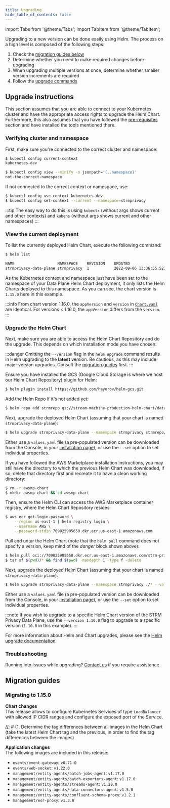 ```yaml
---
title: Upgrading
hide_table_of_contents: false
---
```


import Tabs from '@theme/Tabs';
import TabItem from '@theme/TabItem';

Upgrading to a new version can be done easily using Helm. The process on a high level is composed of the following
steps:

1. Check the [migration guides below](#migration-guides)
2. Determine whether you need to make required changes before upgrading
3. When upgrading multiple versions at once, determine whether smaller version increments are required
4. Follow the [upgrade commands](#upgrade-commands)

## Upgrade instructions

This section assumes that you are able to connect to your Kubernetes cluster and have the appropriate access rights
to upgrade the Helm Chart. Furthermore, this also assumes that you have followed
the [pre-requisites](docs/03-quickstart/04-ccd/01-pre-requisites.md) section and have installed the tools mentioned
there.

### Verifying cluster and namespace

First, make sure you're connected to the correct cluster and namespace:

```bash
$ kubectl config current-context
kubernetes-dev

$ kubectl config view --minify -o jsonpath='{..namespace}'
not-the-correct-namespace
```

If not connected to the correct context or namespace, use:

```bash
$ kubectl config use-context kubernetes-dev
$ kubectl config set-context --current --namespace=strmprivacy
```

:::tip
The easy way to do this is using `kubectx` (without args shows current and other contexts) and `kubens` (without args
shows current and other namespaces)
:::

### View the current deployment

To list the currently deployed Helm Chart, execute the following command:

```bash
$ helm list

NAME                   NAMESPACE  	REVISION	UPDATED                              	STATUS  	CHART      	APP VERSION
strmprivacy-data-plane strmprivacy	1       	2022-09-06 13:36:55.521427 +0200 CEST	deployed	strm-1.15.0	1.16.0
```

As the Kubernetes context and namespace just have been set to the namespace of your Data Plane Helm Chart deployment,
it only lists the Helm Charts deployed to this namespace. As you can see, the chart version is `1.15.0` here in this
example.

:::info
From chart version 1.16.0, the `appVersion` and `version`
in [`Chart.yaml`](https://github.com/strmprivacy/data-plane-helm-chart/blob/master/helm/Chart.yaml) are identical. For
versions < 1.16.0, the `appVersion` differs from the `version`.
:::

### Upgrade the Helm Chart

Next, make sure you are able to access the Helm Chart Repository and do the upgrade. This depends on which installation
mode you have chosen:

:::danger
Omitting the `--version` flag in the `helm upgrade` command results in Helm upgrading to the **latest** version.
Be cautious, as this may include major version upgrades. Consult the [migration guides](#migration-guides) first.
:::

<Tabs>
<TabItem value="self-hosted" label="Self-Hosted Installation">

Ensure you have installed the GCS (Google Cloud Storage is where we host our Helm Chart Repository) plugin for Helm:

```bash
$ helm plugin install https://github.com/hayorov/helm-gcs.git
```

Add the Helm Repo if it's not added yet:

```bash
$ helm repo add strmrepo gs://stream-machine-production-helm-chart/data-plane
```

Next, upgrade the deployed Helm Chart (assuming that your chart is named `strmprivacy-data-plane`):

```bash
$ helm upgrade strmprivacy-data-plane --namespace strmprivacy strmrepo/strm --values values.yaml
```

Either use a `values.yaml` file (a pre-populated version can be downloaded from the Console, in
your [installation page](https://console.strmprivacy.io)), or use the `--set` option to set individual properties.

</TabItem>

<TabItem value="aws-marketplace" label="AWS Marketplace">

If you have followed the AWS Marketplace installation instructions, you may still have the directory to which the
previous
Helm Chart was downloaded, if so, delete that directory first and recreate it to have a clean working directory:

```bash
$ rm -r awsmp-chart
$ mkdir awsmp-chart && cd awsmp-chart
```

Then, ensure the Helm CLI can access the AWS Marketplace container registry, where the Helm Chart Repository resides:

```bash
$ aws ecr get-login-password \
    --region us-east-1 | helm registry login \
    --username AWS \
    --password-stdin 709825985650.dkr.ecr.us-east-1.amazonaws.com
```

Pull and untar the Helm Chart (note that the `helm pull` command does not specify a version, keep mind of the _danger_
block shown above):

```bash
$ helm pull oci://709825985650.dkr.ecr.us-east-1.amazonaws.com/strm-privacy/strm
$ tar xf $(pwd)/* && find $(pwd) -maxdepth 1 -type f -delete
```

Next, upgrade the deployed Helm Chart (assuming that your chart is named `strmprivacy-data-plane`):

```bash
$ helm upgrade strmprivacy-data-plane --namespace strmprivacy ./* --values values.yaml
```

Either use a `values.yaml` file (a pre-populated version can be downloaded from the Console, in
your [installation page](https://console.strmprivacy.io)), or use the `--set` option to set individual properties.

</TabItem>
</Tabs>

:::note
If you wish to upgrade to a specific Helm Chart version of the STRM Privacy Data Plane, use the `--version 1.10.0` flag
to upgrade to a specific version (`1.10.0` in this example).
:::

For more information about Helm and Chart upgrades, please see
the [Helm upgrade documentation](https://helm.sh/docs/helm/helm_upgrade/).

### Troubleshooting

Running into issues while upgrading? [Contact us](docs/05-contact/index.md) if you require assistance.

## Migration guides

### Migrating to 1.15.0

**Chart changes**  
This release allows to configure Kubernetes Services of type `LoadBalancer` with allowed IP CIDR ranges and
configure the exposed port of the Service.

[//]: # (TODO this should be automated. Can be done by:)

[//]: # (1. Determine the tag differences between all images in the Helm Chart (take the latest Helm Chart tag and the previous, in order to find the tag differences between the images)

[//]: # (2. Get the changelog from GitLab)

[//]: # (3. Generate the application changes section)

**Application changes**  
The following images are included in this release:

- `events/event-gateway`: `v0.71.0`
- `events/web-socket`: `v1.22.0`
- `management/entity-agents/batch-jobs-agent`: `v1.17.0`
- `management/entity-agents/batch-exporters-agent`: `v1.17.0`
- `management/entity-agents/streams-agent`: `v1.20.0`
- `management/entity-agents/data-connectors-agent`: `v1.5.0`
- `management/entity-agents/confluent-schema-proxy`: `v1.2.1`
- `management/esr-proxy`: `v1.3.0`
